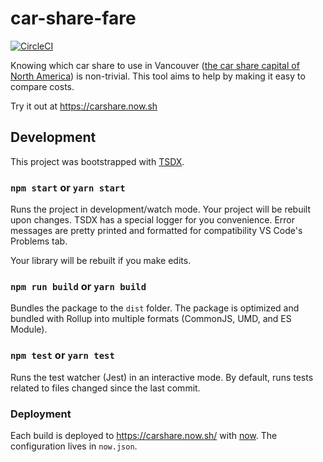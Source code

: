 # car-share-fare

[![CircleCI](https://circleci.com/gh/wachunga/car-share-fare.svg?style=svg)](https://circleci.com/gh/wachunga/car-share-fare)

Knowing which car share to use in Vancouver ([the car share capital of North America](https://www.cbc.ca/news/canada/british-columbia/vancouver-car-share-car2go-evo-1.4504926)) is non-trivial. This tool aims to help by making it easy to compare costs.

Try it out at https://carshare.now.sh

## Development

This project was bootstrapped with [TSDX](https://github.com/jaredpalmer/tsdx).

### `npm start` or `yarn start`

Runs the project in development/watch mode. Your project will be rebuilt upon changes. TSDX has a special logger for you convenience. Error messages are pretty printed and formatted for compatibility VS Code's Problems tab.

Your library will be rebuilt if you make edits.

### `npm run build` or `yarn build`

Bundles the package to the `dist` folder.
The package is optimized and bundled with Rollup into multiple formats (CommonJS, UMD, and ES Module).

### `npm test` or `yarn test`

Runs the test watcher (Jest) in an interactive mode.
By default, runs tests related to files changed since the last commit.

### Deployment

Each build is deployed to https://carshare.now.sh/ with [now](https://zeit.co/now). The configuration lives in `now.json`.